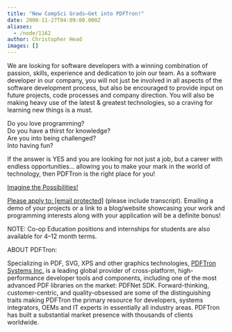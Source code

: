 ```yaml
---
title: "New CompSci Grads—Get into PDFTron!"
date: 2008-11-27T04:09:00.000Z
aliases:
  - /node/1162
author: Christopher Head
images: []
---
```


<div class="field field-name-body field-type-text-with-summary field-label-hidden"><div class="field-items"><div class="field-item even"><p>We are looking for software developers with a winning combination of passion, skills, experience and dedication to join our team. As a software developer in our company, you will not just be involved in all aspects of the software development process, but also be encouraged to provide input on future projects, code processes and company direction. You will also be making heavy use of the latest &amp; greatest technologies, so a craving for learning new things is a must.</p>
<p>Do you love programming?<br>
Do you have a thirst for knowledge?<br>
Are you into being challenged?<br>
Into having fun?</p>
<p>If the answer is YES and you are looking for not just a job, but a career with endless opportunities&#x2026; allowing you to make your mark in the world of technology, then PDFTron is the right place for you!</p>
<p><a href="http://www.pdftron.com/careers/Imagine_the_Possibilities.pdf">Imagine the Possibilities!</a></p><a href="http://www.pdftron.com/careers/Imagine_the_Possibilities.pdf">
</a><p><a href="http://www.pdftron.com/careers/Imagine_the_Possibilities.pdf">Please apply to: </a><a href="/cdn-cgi/l/email-protection#83e9ece1f0c3f3e7e5f7f1ecedade0ecee"><span class="__cf_email__" data-cfemail="f993969b8ab9899d9f8d8b9697d79a9694">[email&#xA0;protected]</span></a> (please include transcript). Emailing a demo of your projects or a link to a blog/website showcasing your work and programming interests along with your application will be a definite bonus!</p>
<p>NOTE: Co-op Education positions and internships for students are also available for 4&#x2013;12 month terms.</p>
<p>ABOUT PDFTron:</p>
<p>Specializing in PDF, SVG, XPS and other graphics technologies, <a href="http://www.pdftron.com">PDFTron Systems Inc.</a> is a leading global provider of cross-platform, high-performance developer tools and components, including one of the most advanced PDF libraries on the market: PDFNet SDK. Forward-thinking, customer-centric, and quality-obsessed are some of the distinguishing traits making PDFTron the primary resource for developers, systems integrators, OEMs and IT experts in essentially all industry areas. PDFTron has built a substantial market presence with thousands of clients worldwide.</p>
</div></div></div>    <footer>
          </footer>
